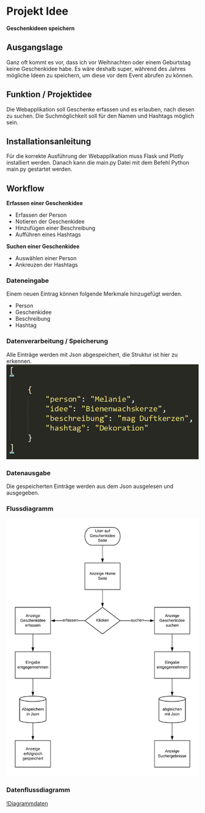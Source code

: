 # Projekt Idee
**Geschenkideen speichern**


## Ausgangslage
Ganz oft kommt es vor, dass ich vor Weihnachten oder einem Geburtstag keine Geschenkidee habe. Es wäre deshalb super, während des Jahres mögliche Ideen zu speichern, um diese vor dem Event abrufen zu können.

## Funktion / Projektidee
Die Webapplikation soll Geschenke erfassen und es erlauben, nach diesen zu suchen. Die Suchmöglichkeit soll für den Namen und Hashtags möglich sein.


## Installationsanleitung
Für die korrekte Ausführung der Webapplikation muss Flask und Plotly installiert werden. Danach kann die main.py Datei mit dem Befehl Python main.py gestartet werden.


## Workflow
**Erfassen einer Geschenkidee**
- Erfassen der Person
- Notieren der Geschenkidee
- Hinzufügen einer Beschreibung
- Aufführen eines Hashtags

**Suchen einer Geschenkidee**
- Auswählen einer Person
- Ankreuzen der Hashtags


### Dateneingabe
Einem neuen Eintrag können folgende Merkmale hinzugefügt werden.
- Person
- Geschenkidee
- Beschreibung
- Hashtag

### Datenverarbeitung / Speicherung
Alle Einträge werden mit Json abgespeichert, die Struktur ist hier zu erkennen.
![Image](./json_struktur.png)

### Datenausgabe
Die gespeicherten Einträge werden aus dem Json ausgelesen und ausgegeben.

### Flussdiagramm


![Diagramm](./flussdiagramm.png)

### Datenflussdiagramm

[!Diagrammdaten](./datenflussdiagramm.png)
